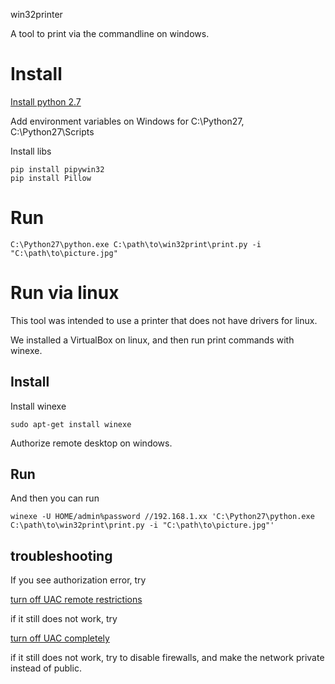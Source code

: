 win32printer

A tool to print via the commandline on windows.

# Install 

[Install python 2.7](https://www.python.org/downloads/release/python-2712/)

Add environment variables on Windows for C:\Python27, C:\Python27\Scripts


Install libs

```
pip install pipywin32
pip install Pillow
```

# Run

```
C:\Python27\python.exe C:\path\to\win32print\print.py -i "C:\path\to\picture.jpg"
```


# Run via linux

This tool was intended to use a printer that does not have drivers for linux.

We installed a VirtualBox on linux, and then run print commands with winexe.

## Install
Install winexe

```
sudo apt-get install winexe
```

Authorize remote desktop on windows.

## Run
And then you can run 

```
winexe -U HOME/admin%password //192.168.1.xx 'C:\Python27\python.exe C:\path\to\win32print\print.py -i "C:\path\to\picture.jpg"'
```

## troubleshooting
If you see authorization error, try 

[turn off UAC remote restrictions](https://support.microsoft.com/en-us/kb/951016)

if it still does not work, try

[turn off UAC completely](http://www.howtogeek.com/howto/4820/how-to-really-completely-disable-uac-on-windows-7/)

if it still does not work, try to disable firewalls, and make the network private instead of public.
